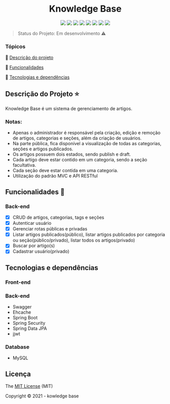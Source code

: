 <h1 align="center"> Knowledge Base </h1>

<p align="center">
   <img src="https://img.shields.io/static/v1?label=issues&message=0&color=yellow&style=plastic"/>
  <img src="https://img.shields.io/static/v1?label=last%20commit&message=january&color=information&style=plastic"/>
  <img src="https://img.shields.io/static/v1?label=angular&message=framework&color=red&style=plastic&logo=ANGULAR"/>
  <img src="https://img.shields.io/static/v1?label=java&message=language&color=red&style=plastic&logo=JAVA"/>
  <img src="https://img.shields.io/static/v1?label=spring&message=framework&color=green&style=plastic&logo=SPRING"/>
  <img src="https://img.shields.io/static/v1?label=mysql&message=SGBD&color=blue&style=plastic&logo=MYSQL"/>
  <img src="http://img.shields.io/static/v1?label=license&message=MIT&color=green&style=plastic"/>
  <img src="http://img.shields.io/static/v1?label=status&message=em%20desenvolvimento&color=red&style=plastic"/>
</p>

> Status do Projeto: Em desenvolvimento :warning:

### Tópicos 

:small_blue_diamond: [Descrição do projeto](#descrição-do-projeto-star)

:small_blue_diamond: [Funcionalidades](#funcionalidades-checkered_flag)

:small_blue_diamond: [Tecnologias e dependências](#tecnologias-e-dependências)


## Descrição do Projeto :star:
<p align="justify">
Knowledge Base é um sistema de gerenciamento de artigos.

### Notas: 
- Apenas o administrador é responsável pela criação, edição e remoção de artigos, categorias e seções, além da criação de usuários.
- Na parte pública, fica disponível a visualização de todas as categorias, seções e artigos publicados.
- Os artigos possuem dois estados, sendo publish e draft.
- Cada artigo deve estar contido em um categoria, sendo a seção facultativa.
- Cada seção deve estar contida em uma categoria.
- Utilização do padrão MVC e API RESTful
</p>

## Funcionalidades :checkered_flag:
### Back-end
- [X] CRUD de artigos, categorias, tags e seções
- [X] Autenticar usuário
- [X] Gerenciar rotas públicas e privadas 
- [X] Listar artigos publicados(público), listar artigos publicados por categoria ou seção(público/privado), listar todos os artigos(privado)
- [X] Buscar por artigo(s)
- [X] Cadastrar usuário(privado)

## Tecnologias e dependências
  ### Front-end

  ### Back-end
  - Swagger
  - Ehcache
  - Spring Boot 
  - Spring Security
  - Spring Data JPA
  - jjwt

  ### Database
  - MySQL  

  ## Licença 
  The [MIT License](https://github.com/JoaoVictorfss/knowledge-base/blob/master/LICENSE) (MIT)

  Copyright :copyright: 2021 - kowledge base

